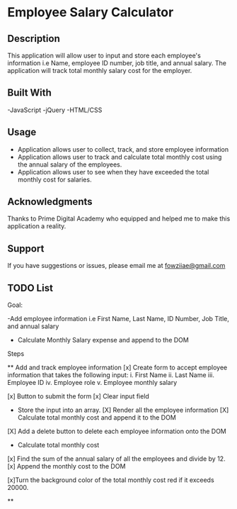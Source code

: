 # Employee Salary Calculator

## Description

This application will allow user to input and store each employee's information i.e Name, employee ID number, job title, and annual salary. The application will track total monthly salary cost for the employer.

## Built With

-JavaScript
-jQuery
-HTML/CSS

## Usage

- Application allows user to collect, track, and store employee information
- Application allows user to track and calculate total monthly cost using the annual salary of the employees.
- Application allows user to see when they have exceeded the total monthly cost for salaries.

## Acknowledgments

Thanks to Prime Digital Academy who equipped and helped me to make this application a reality.

## Support

If you have suggestions or issues, please email me at fowziiae@gmail.com

## TODO List

Goal:

-Add employee information i.e First Name, Last Name, ID Number, Job Title, and annual salary

- Calculate Monthly Salary expense and append to the DOM

Steps

\*\* Add and track employee information
[x] Create form to accept employee information that takes the following input:
i. First Name
ii. Last Name
iii. Employee ID
iv. Employee role
v. Employee monthly salary

[x] Button to submit the form
[x] Clear input field

- Store the input into an array.
  [X] Render all the employee information
  [X] Calculate total monthly cost and append it to the DOM

[X] Add a delete button to delete each employee information onto the DOM

- Calculate total monthly cost

[x] Find the sum of the annual salary of all the employees and divide by 12.
[x] Append the monthly cost to the DOM

[x]Turn the background color of the total monthly cost red if it exceeds 20000.

\*\*
